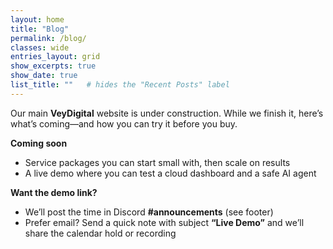 ```yaml
---
layout: home
title: "Blog"
permalink: /blog/
classes: wide
entries_layout: grid
show_excerpts: true
show_date: true
list_title: ""   # hides the "Recent Posts" label
---
```



Our main **VeyDigital** website is under construction. While we finish it, here’s what’s coming—and how you can try it before you buy.
<!--more-->

**Coming soon**
- Service packages you can start small with, then scale on results
- A live demo where you can test a cloud dashboard and a safe AI agent

**Want the demo link?**
- We’ll post the time in Discord **#announcements** (see footer)
- Prefer email? Send a quick note with subject **“Live Demo”** and we’ll share the calendar hold or recording
